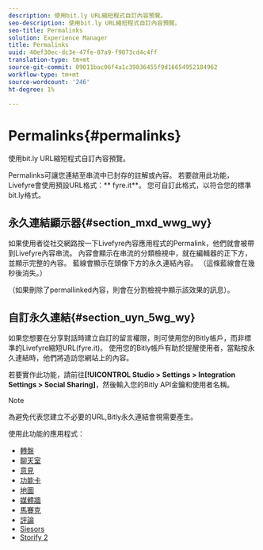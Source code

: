 ```yaml
---
description: 使用bit.ly URL縮短程式自訂內容預覽。
seo-description: 使用bit.ly URL縮短程式自訂內容預覽。
seo-title: Permalinks
solution: Experience Manager
title: Permalinks
uuid: 40ef30ec-dc3e-47fe-87a9-f9073cd4c4ff
translation-type: tm+mt
source-git-commit: 09011bac06f4a1c39836455f9d16654952184962
workflow-type: tm+mt
source-wordcount: '246'
ht-degree: 1%

---
```



# Permalinks{#permalinks}

使用bit.ly URL縮短程式自訂內容預覽。

Permalinks可讓您連結至串流中已封存的註解或內容。 若要啟用此功能，Livefyre會使用預設URL格式：** fyre.it**。 您可自訂此格式，以符合您的標準bit.ly格式。

## 永久連結顯示器{#section_mxd_wwg_wy}

如果使用者從社交網路按一下Livefyre內容應用程式的Permalink，他們就會被帶到Livefyre內容串流。 內容會顯示在串流的分類檢視中，就在編輯器的正下方，並顯示完整的內容。 藍線會顯示在頭像下方的永久連結內容。 （這條藍線會在幾秒後消失。）

（如果刪除了permallinked內容，則會在分割檢視中顯示該效果的訊息）。

## 自訂永久連結{#section_uyn_5wg_wy}

如果您想要在分享對話時建立自訂的留言權限，則可使用您的Bitly帳戶，而非標準的Livefyre縮短URL(fyre.it)。 使用您的Bitly帳戶有助於提醒使用者，當點按永久連結時，他們將造訪您網站上的內容。

若要實作此功能，請前往&#x200B;**[!UICONTROL Studio > Settings > Integration Settings > Social Sharing]**，然後輸入您的Bitly API金鑰和使用者名稱。

>[!NOTE]
>
>為避免代表您建立不必要的URL,Bitly永久連結會視需要產生。

使用此功能的應用程式：

* [轉盤](/help/using/c-about-apps/c-carousel-app/c-carousel-app.md#c_carousel_app)
* [聊天室](/help/using/c-about-apps/c-chat-app/c-chat-app.md#c_chat_app)
* [意見](/help/using/c-about-apps/c-comments/c-comments.md)
* [功能卡](/help/using/c-about-apps/c-feature-card-app/c-feature-card-app.md#c_feature_card_app)
* [地圖](/help/using/c-about-apps/c-map-app/c-map-app.md#c_map_app)
* [媒體牆](/help/using/c-about-apps/c-media-wall-app/c-media-wall-app.md#c_media_wall_app)
* [馬賽克](/help/using/c-about-apps/c-mosaic-app/c-mosaic-app.md#c_mosaic_app)
* [評論](/help/using/c-about-apps/c-reviews-app/c-reviews-app.md#c_reviews_app)
* [Siesors](/help/using/c-about-apps/c-sidenotes-app/c-sidenotes-app.md#c_sidenotes_app)
* [Storify 2](/help/using/c-about-apps/c-storify2/c-storify2.md#c_storify2)

